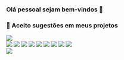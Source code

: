 ### Olá pessoal sejam bem-vindos 👋

<!--
**Felipe500/Felipe500** is a ✨ _special_ ✨ repository because its `README.md` (this file) appears on your GitHub profile.

Here are some ideas to get you started:




-->
### 👯 Aceito sugestões em meus projetos

<div>
<img src="https://hackernoon.com/_next/image?url=https%3A%2F%2Fcdn.hackernoon.com%2Fimages%2Ff2px36fy.gif&w=1920&q=75" > 
</div>

<div>
 <img src="https://img.shields.io/badge/Python-3776AB?style=for-the-badge&logo=python&logoColor=white" > 
  <img src="https://img.shields.io/badge/HTML5-E34F26?style=for-the-badge&logo=html5&logoColor=white" >
  <img src="https://img.shields.io/badge/CSS3-1572B6?style=for-the-badge&logo=css3&logoColor=white" >
  <img src="https://img.shields.io/badge/Delphi-B22222?style=for-the-badge&logo=delphi&logoColor=white" >
  <img src="https://img.shields.io/badge/MariaDB-003545?style=for-the-badge&logo=mariadb&logoColor=white" >
  <img src="https://img.shields.io/badge/Flutter-02569B?style=for-the-badge&logo=flutter&logoColor=white" >

  <img src="https://img.shields.io/badge/Django-092E20?style=for-the-badge&logo=django&logoColor=white" > 
  <img src="https://img.shields.io/badge/JavaScript-323330?style=for-the-badge&logo=javascript&logoColor=F7DF1E" > 
  <img src="https://img.shields.io/badge/MySQL-005C84?style=for-the-badge&logo=mysql&logoColor=white" > 


 </div>
 <div>
     <img src="https://img.shields.io/badge/LinkedIn-0077B5?style=for-the-badge&logo=linkedin&logoColor=white" >

 </div>
  
